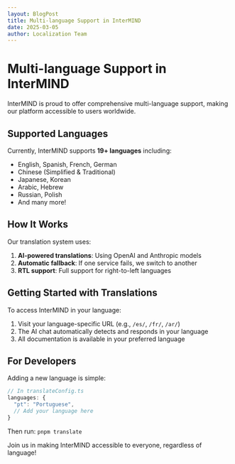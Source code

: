 ```yaml
---
layout: BlogPost
title: Multi-language Support in InterMIND
date: 2025-03-05
author: Localization Team
---
```


# Multi-language Support in InterMIND

InterMIND is proud to offer comprehensive multi-language support, making our platform accessible to users worldwide.

## Supported Languages

Currently, InterMIND supports **19+ languages** including:

- English, Spanish, French, German
- Chinese (Simplified & Traditional)
- Japanese, Korean
- Arabic, Hebrew
- Russian, Polish
- And many more!

## How It Works

Our translation system uses:

1. **AI-powered translations**: Using OpenAI and Anthropic models
2. **Automatic fallback**: If one service fails, we switch to another
3. **RTL support**: Full support for right-to-left languages

## Getting Started with Translations

To access InterMIND in your language:

1. Visit your language-specific URL (e.g., `/es/`, `/fr/`, `/ar/`)
2. The AI chat automatically detects and responds in your language
3. All documentation is available in your preferred language

## For Developers

Adding a new language is simple:

```javascript
// In translateConfig.ts
languages: {
  "pt": "Portuguese",
  // Add your language here
}
```

Then run: `pnpm translate`

Join us in making InterMIND accessible to everyone, regardless of language!
